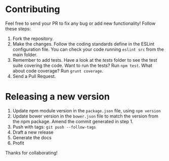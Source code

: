 Contributing
============

Feel free to send your PR to fix any bug or add new functionality!
Follow these steps:

1. Fork the repository.
2. Make the changes. Follow the coding standards define in the ESLint configuration
  file. You can check your code running `eslint src` from the main folder.
3. Remember to add tests. Have a look at the _tests_ folder to see the test
  suite covering the code. Want to run the tests? Run `npm test`. What about code coverage? Run `grunt coverage`.
4. Send a Pull Request.

Releasing a new version
=======================

1. Update npm module version in the `package.json` file, using `npm version`
2. Update bower version in the `bower.json` file to match the version from the npm package. Amend the commit generated in step 1.
3. Push with tags: `git push --follow-tags`
3. Draft a new release
4. Generate the docs
5. Profit

Thanks for collaborating!

